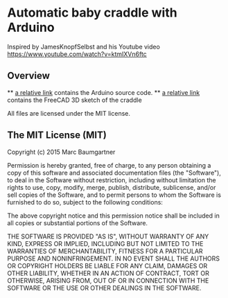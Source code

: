 # Automatic baby craddle with Arduino

Inspired by JamesKnopfSelbst and his Youtube video https://www.youtube.com/watch?v=ktmIXVn6ftc

## Overview

** [a relative link](CraddleControl/CraddleControl.ino) contains the Arduino source code.
** [a relative link](FreeCADModel\Wiege_CAD_Model.FCStd) contains the FreeCAD 3D sketch of the craddle

All files are licensed under the MIT license.

## The MIT License (MIT)

Copyright (c) 2015 Marc Baumgartner

Permission is hereby granted, free of charge, to any person obtaining a copy
of this software and associated documentation files (the "Software"), to deal
in the Software without restriction, including without limitation the rights
to use, copy, modify, merge, publish, distribute, sublicense, and/or sell
copies of the Software, and to permit persons to whom the Software is
furnished to do so, subject to the following conditions:

The above copyright notice and this permission notice shall be included in
all copies or substantial portions of the Software.

THE SOFTWARE IS PROVIDED "AS IS", WITHOUT WARRANTY OF ANY KIND, EXPRESS OR
IMPLIED, INCLUDING BUT NOT LIMITED TO THE WARRANTIES OF MERCHANTABILITY,
FITNESS FOR A PARTICULAR PURPOSE AND NONINFRINGEMENT. IN NO EVENT SHALL THE
AUTHORS OR COPYRIGHT HOLDERS BE LIABLE FOR ANY CLAIM, DAMAGES OR OTHER
LIABILITY, WHETHER IN AN ACTION OF CONTRACT, TORT OR OTHERWISE, ARISING FROM,
OUT OF OR IN CONNECTION WITH THE SOFTWARE OR THE USE OR OTHER DEALINGS IN
THE SOFTWARE.
